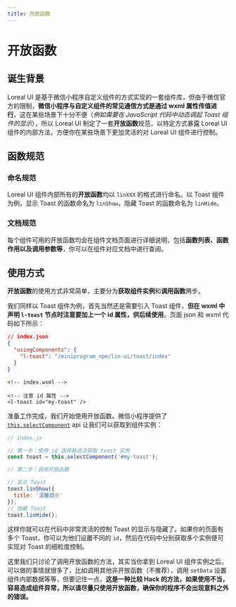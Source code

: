 ```yaml
---
title: 开放函数
---
```


<RightMenu />

# <H2Icon /> 开放函数

## 诞生背景

Loreal UI 是基于微信小程序自定义组件的方式实现的一套组件库，但由于微信官方的限制，**微信小程序与自定义组件的常见通信方式是通过 wxml 属性传值进行**，这在某些场景下十分不便（*例如需要在 JavaScript 代码中动态调起 Toast 组件的显示*），所以 Loreal UI 制定了一套**开放函数**规范，以特定方式暴露 Loreal UI 组件的内部方法，方便你在某些场景下更加灵活的对 Loreal UI 组件进行控制。

## 函数规范

### 命名规范
Loreal UI 组件内部所有的**开放函数**均以 `linXXX` 的格式进行命名。以 Toast 组件为例，显示 Toast 的函数命名为 `linShow`，隐藏 Toast 的函数命名为 `linHide`。

### 文档规范
每个组件可用的开放函数均会在组件文档页面进行详细说明，包括**函数列表、函数作用以及调用参数等**，你可以在组件对应文档中进行查阅。

## 使用方式
**开放函数**的使用方式非常简单，主要分为**获取组件实例**和**调用函数**两步。

我们同样以 Toast 组件为例，首先当然还是需要引入 Toast 组件，**但在 wxml 中声明 `l-toast` 节点时注意要加上一个 id 属性，供后续使用**，页面 json 和 wxml 代码如下所示：
```json
// index.json
{
  "usingComponents": {
    "l-toast": "/miniprogram_npm/lin-ui/toast/index"
  }
}
```

```wxml
<!-- index.wxml -->

<!-- 注意 id 属性 -->
<l-toast id="my-toast" />
```
准备工作完成，我们开始使用开放函数。微信小程序提供了 [`this.selectComponent`](https://developers.weixin.qq.com/miniprogram/dev/framework/custom-component/events.html#获取组件实例) api 让我们可以获取到组件实例：
```js
// index.js

// 第一步：使用 id 选择器语法获取 toast 实例
const toast = this.selectComponent('#my-toast');

// 第二步：调用开放函数

// 显示 Toast
toast.linShow({
  title: '温馨提示'
});
// 隐藏 Toast
toast.linHide();
```
这样你就可以在代码中非常灵活的控制 Toast 的显示与隐藏了。如果你的页面有多个 Toast，你可以为他们设置不同的 `id`，然后在代码中分别获取多个实例便可实现对 Toast 的细粒度控制。

这里我们只讨论了调用开放函数的方法，其实当你拿到 Loreal UI 组件实例之后，可以做的事情就很多了，比如调用其他非开放函数（不推荐），调用 `setData` 设置组件内部数据等等，但要记住一点，**这是一种比较 Hack 的方法，如果使用不当，容易造成组件异常，所以请尽量只使用开放函数，确保你的程序不会出现意料之外的错误。**
